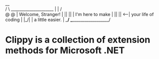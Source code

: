  __                 
/  \        _____________________ 
|  |       /                     \
@  @       | Welcome, Stranger!  |
|| ||      | I'm here to make    |
|| ||   <--| your life of coding |
|\_/|      | a little easier.    |
\___/      \_____________________/

# Clippy is a collection of extension methods for Microsoft .NET